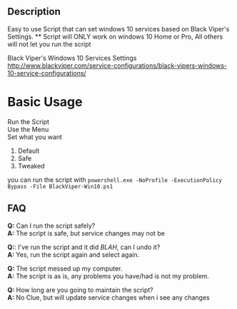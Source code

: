 ## Description
Easy to use Script that can set windows 10 services based on Black Viper's Settings. 
** Script will ONLY work on windows 10 Home or Pro, All others will not let you run the script

Black Viper's Windows 10 Services Settings
http://www.blackviper.com/service-configurations/black-vipers-windows-10-service-configurations/

# [](#header-1)Basic Usage
Run the Script <br />
Use the Menu <br />
Set what you want <br />
1. Default
2. Safe
3. Tweaked

you can run the script with
`powershell.exe -NoProfile -ExecutionPolicy Bypass -File BlackViper-Win10.ps1` <br />

## FAQ
**Q:** Can I run the script safely? <br />
**A:** The script is safe, but service changes may not be

**Q:**: I've run the script and it did *BLAH*, can I undo it? <br />
**A:** Yes, run the script again and select again. <br />

**Q:** The script messed up my computer. <br />
**A:** The script is as is, any problems you have/had is not my problem.

**Q:** How long are you going to maintain the script? <br />
**A:** No Clue, but will update service changes when i see any changes
